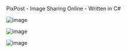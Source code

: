 PixPost - Image Sharing Online - Written in C#

![image](https://github.com/user-attachments/assets/80420fc0-1a79-40f0-8031-95c6b24ec20a)

![image](https://github.com/user-attachments/assets/4f12f307-74c2-4021-a307-eac26e9c8451)

![image](https://github.com/user-attachments/assets/4a9e785c-3b08-46d0-b326-99f28cd11024)

